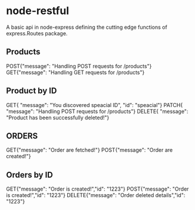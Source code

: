 # node-restful
A basic api in node-express defining the cutting edge functions of express.Routes package.

## Products
 POST{"message": "Handling POST requests for /products"}
 GET{"message": "Handling GET requests for /products"}

## Product by ID
  GET{ "message": "You discovered speacial ID",  "id": "speacial"}
  PATCH{ "message": "Handling POST requests for /products"}
  DELETE{ "message": "Product has been successfully deleted!"}

## ORDERS
  GET{"message": "Order are fetched!"}
  POST{"message": "Order are created!"}

## Orders by ID
  GET{"message": "Order is created!","id": "1223"}
  POST{"message": "Order is created!","id": "1223"}
  DELETE{"message": "Order deleted details","id": "1223"}
